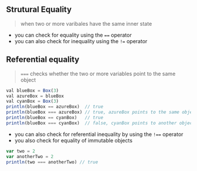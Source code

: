 ## Strutural Equality
> when two or more varibales have the same inner state
+ you can check for equality using the `==` operator
+ you can also check for inequality using the `!=` operator

## Referential equality
> `===` checks whether the two or more variables point to the same object
```js
val blueBox = Box(3)
val azureBox = blueBox 
val cyanBox = Box(3)
println(blueBox == azureBox)  // true
println(blueBox === azureBox) // true, azureBox points to the same object
println(blueBox == cyanBox)   // true
println(blueBox === cyanBox)  // false, cyanBox points to another object
```
+ you can also check for referential inequality by using the `!==` operator
+ you also check for equality of immutable objects
```js
var two = 2
var anotherTwo = 2
println(two === anotherTwo) // true
```
